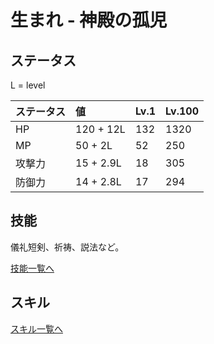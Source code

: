 # 生まれ - 神殿の孤児

## ステータス

L = level

|ステータス|値|Lv.1|Lv.100|
|:-|:-|:-|:-|
|HP|120 + 12L|132|1320|
|MP|50 + 2L|52|250|
|攻撃力|15 + 2.9L|18|305|
|防御力|14 + 2.8L|17|294|

## 技能

儀礼短剣、祈祷、説法など。

[技能一覧へ](ability/priest.md)

## スキル

[スキル一覧へ](battle/skill/priest.md)

## 
